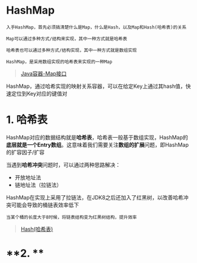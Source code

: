 # **HashMap**

    入手HashMap，首先必须搞清楚什么是Map，什么是Hash，以及Map和Hash(哈希表)的关系
    
    Map可以通过多种方式/结构来实现，其中一种方式就是哈希表
    
    哈希表也可以通过多种方式/结构实现，其中一种方式就是数组实现

    HashMap，是采用数组实现的哈希表来实现的一种Map

> [Java容器-Map接口](https://asea-cch.life/archives/java容器#12-Map接口)

HashMap，通过哈希实现的映射关系容器，可以在给定Key上通过其hash值，快速定位到Key对应的键值对

# **1. 哈希表**

HashMap对应的数据结构就是**哈希表**，哈希表一般基于数组实现，HashMap的**底层就是一个Entry数组**。这意味着我们需要关注**数组的扩展**问题，即HashMap的扩容因子/扩容

当遇到**哈希冲突**问题时，可以通过两种思路解决：
- 开放地址法
- 链地址法（拉链法）

HashMap在实现上采用了拉链法，在JDK8之后还加入了红黑树，以改善哈希冲突可能会导致的桶链表效率低下

    当某个桶的长度大于8时候，将链表结构变为红黑树结构，提升效率

> [Hash(哈希表)](https://asea-cch.life/archives/hash)

# **2. **